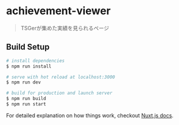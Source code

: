 # achievement-viewer

> TSGerが集めた実績を見られるページ

## Build Setup

``` bash
# install dependencies
$ npm run install

# serve with hot reload at localhost:3000
$ npm run dev

# build for production and launch server
$ npm run build
$ npm run start
```

For detailed explanation on how things work, checkout [Nuxt.js docs](https://nuxtjs.org).

